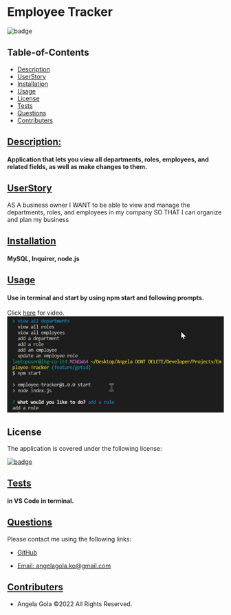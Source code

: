 # Employee Tracker


  ![badge](https://img.shields.io/badge/license-mit-blue)

## Table-of-Contents

  * [Description](#description)
  * [UserStory](#userstory)
  * [Installation](#installation)
  * [Usage](#usage)
  * [License](#license)
  * [Tests](#tests)
  * [Questions](#questions)
  * [Contributers](#contributers)
  

  ## [Description:](#table-of-contents)


  #### Application that lets you view all departments, roles, employees, and related fields, as well as make changes to them.

   ## [UserStory](#table-of-contents)

AS A business owner
I WANT to be able to view and manage the departments, roles, and employees in my company
SO THAT I can organize and plan my business

  ## [Installation](#table-of-contents)


  #### MySQL, Inquirer, node.js


  ## [Usage](#table-of-contents)


  #### Use in terminal and start by using npm start and following prompts.

  Click [here](https://drive.google.com/file/d/1htI1H2D4MX7GqBuHd-XB0lh2wHbPwfgj/view) for video.
  ![Example Image](./Example.png)


  
  ## License
    
  The application is covered under the following license:
    
  
  [![badge](https://img.shields.io/badge/license-mit-blue)](http://choosealicense.com/licenses/mit/)
    


  ## [Tests](#table-of-contents)


  #### in VS Code in terminal.


  ## [Questions](#table-of-contents)


  Please contact me using the following links:
  

  * [GitHub](http://github.com/angealgola-ko)

  * [Email: angelagola.ko@gmail.com](mailto:angelagola.ko@gmail.com)

  ## [Contributers](#table-of-contents)


  * Angela Gola &copy;2022 All Rights Reserved.